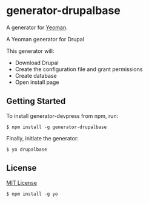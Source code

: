 # generator-drupalbase

A generator for [Yeoman](http://yeoman.io).

A Yeoman generator for Drupal

This generator will:

* Download Drupal
* Create the configuration file and grant permissions
* Create database
* Open install page

## Getting Started

To install generator-devpress from npm, run:

```
$ npm install -g generator-drupalbase
```

Finally, initiate the generator:

```
$ yo drupalbase
```
## License

[MIT License](http://en.wikipedia.org/wiki/MIT_License)

```
$ npm install -g yo
```
